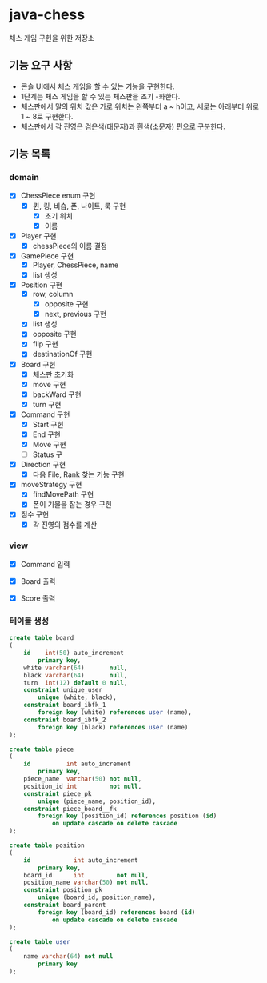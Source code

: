 # java-chess
체스 게임 구현을 위한 저장소

## 기능 요구 사항
- 콘솔 UI에서 체스 게임을 할 수 있는 기능을 구현한다.
- 1단계는 체스 게임을 할 수 있는 체스판을 초기 -화한다.
- 체스판에서 말의 위치 값은 가로 위치는 왼쪽부터 a ~ h이고, 세로는 아래부터 위로 1 ~ 8로 구현한다.
- 체스판에서 각 진영은 검은색(대문자)과 흰색(소문자) 편으로 구분한다.

## 기능 목록
### domain
- [x] ChessPiece enum 구현
    - [x] 퀸, 킹, 비숍, 폰, 나이트, 룩 구현
        - [x] 초기 위치
        - [x] 이름
- [x] Player 구현
    - [x] chessPiece의 이름 결정
- [x] GamePiece 구현
    - [x] Player, ChessPiece, name
    - [x] list 생성
- [x] Position 구현
    - [x] row, column
        - [x] opposite 구현
        - [x] next, previous 구현
    - [x] list 생성
    - [x] opposite 구현
    - [x] flip 구현
    - [x] destinationOf 구현
- [x] Board 구현
    - [x] 체스판 초기화 
    - [x] move 구현
    - [x] backWard 구현
    - [x] turn 구현
- [x] Command 구현
    - [x] Start 구현
    - [x] End 구현
    - [x] Move 구현
    - [ ] Status 구
- [x] Direction 구현
    - [x] 다음 File, Rank 찾는 기능 구현
- [x] moveStrategy 구현
    - [x] findMovePath 구현
    - [x] 폰이 기물을 잡는 경우 구현
- [x] 점수 구현
    - [x] 각 진영의 점수를 계산
### view
- [x] Command 입력
- [x] Board 출력
- [x] Score 출력


### 테이블 생성
```sql
create table board
(
    id    int(50) auto_increment
        primary key,
    white varchar(64)       null,
    black varchar(64)       null,
    turn  int(12) default 0 null,
    constraint unique_user
        unique (white, black),
    constraint board_ibfk_1
        foreign key (white) references user (name),
    constraint board_ibfk_2
        foreign key (black) references user (name)
);

create table piece
(
    id          int auto_increment
        primary key,
    piece_name  varchar(50) not null,
    position_id int         not null,
    constraint piece_pk
        unique (piece_name, position_id),
    constraint piece_board__fk
        foreign key (position_id) references position (id)
            on update cascade on delete cascade
);

create table position
(
    id            int auto_increment
        primary key,
    board_id      int         not null,
    position_name varchar(50) not null,
    constraint position_pk
        unique (board_id, position_name),
    constraint board_parent
        foreign key (board_id) references board (id)
            on update cascade on delete cascade
);

create table user
(
    name varchar(64) not null
        primary key
);
```
